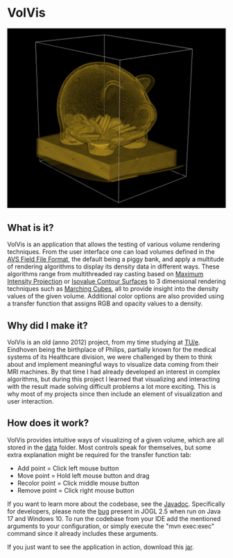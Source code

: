 # VolVis
![VolVis](https://github.com/sanderjurgens/volvis/blob/main/img/volvis.png)

## What is it?
VolVis is an application that allows the testing of various volume rendering techniques.
From the user interface one can load volumes defined in the [AVS Field File Format](https://vis.lbl.gov/archive/NERSC/Software/express/help6.1/help/reference/dvmac/Field_Fi.htm), the default being a piggy bank, and apply a multitude of rendering algorithms to display its density data in different ways.
These algorithms range from multithreaded ray casting based on [Maximum Intensity Projection](https://wikipedia.org/wiki/Maximum_intensity_projection) or [Isovalue Contour Surfaces](https://graphics.stanford.edu/papers/volume-cga88/volume.pdf)
to 3 dimensional rendering techniques such as [Marching Cubes](https://wikipedia.org/wiki/Marching_cubes), all to provide insight into the density values of the given volume.
Additional color options are also provided using a transfer function that assigns RGB and opacity values to a density.

## Why did I make it?
VolVis is an old (anno 2012) project, from my time studying at [TU/e](https://www.tue.nl/en/). 
Eindhoven being the birthplace of Philips, partially known for the medical systems of its Healthcare division, we were challenged by them to think about and implement meaningful ways to visualize data coming from their MRI machines.
By that time I had already developed an interest in complex algorithms, but during this project I learned that visualizing and interacting with the result made solving difficult problems a lot more exciting.
This is why most of my projects since then include an element of visualization and user interaction.

## How does it work?
VolVis provides intuitive ways of visualizing of a given volume, which are all stored in the [data](https://github.com/SanderJurgens/volvis/tree/main/data) folder. 
Most controls speak for themselves, but some extra explanation might be required for the transfer function tab:
- Add point = Click left mouse button
- Move point = Hold left mouse button and drag
- Recolor point = Click middle mouse button
- Remove point = Click right mouse button

If you want to learn more about the codebase, see the [Javadoc](https://sanderjurgens.github.io/volvis/). 
Specifically for developers, please note the [bug](https://github.com/jzy3d/jogl/issues/4) present in JOGL 2.5 when run on Java 17 and Windows 10.
To run the codebase from your IDE add the mentioned arguments to your configuration, or simply execute the "mvn exec:exec" command since it already includes these arguments.

If you just want to see the application in action, download this [jar](https://github.com/sanderjurgens/volvis/blob/main/target/volvis-1.1-fat.jar). 